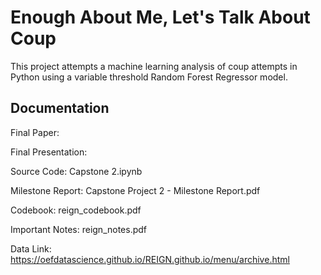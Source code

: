 # Enough About Me, Let's Talk About Coup
This project attempts a machine learning analysis of coup attempts in Python using a variable threshold Random Forest Regressor model.

## Documentation

Final Paper:

Final Presentation:

Source Code: Capstone 2.ipynb

Milestone Report: Capstone Project 2 - Milestone Report.pdf

Codebook: reign_codebook.pdf

Important Notes: reign_notes.pdf

Data Link: https://oefdatascience.github.io/REIGN.github.io/menu/archive.html
